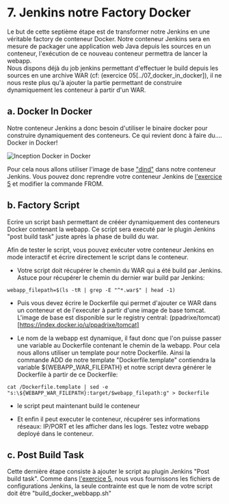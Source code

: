# 7. Jenkins notre Factory Docker
Le but de cette septième étape est de transformer notre Jenkins en une véritable factory de conteneur Docker. Notre conteneur Jenkins sera en mesure de packager une application web Java depuis les sources en un conteneur, l'exécution de ce nouveau conteneur permettra de lancer la webapp.  
Nous dispons déjà du job jenkins permettant d'effectuer le build depuis les sources en une archive WAR (cf: (exercice 05[../07_docker_in_docker]), il ne nous reste plus qu'à ajouter la partie permettant de construire dynamiquement les conteneur à partir d'un WAR.


## a. Docker In Docker
Notre conteneur Jenkins a donc besoin d'utiliser le binaire docker pour construire dynamiquement des conteneurs. Ce qui revient donc à faire du.... Docker in Docker!

![Inception Docker in Docker](https://raw.githubusercontent.com/jpetazzo/dind/master/spintop.jpg)

Pour cela nous allons utiliser l'image de base ["dind"](https://github.com/jpetazzo/dind/) dans notre conteneur Jenkins. Vous pouvez donc reprendre votre conteneur Jenkins de [l'exercice 5](../05_jenkins_container) et modifier la commande FROM.  


## b. Factory Script
Ecrire un script bash permettant de crééer dynamiquement des conteneurs Docker contenant la webapp. Ce script sera executé par le plugin Jenkins "post build task" juste après la phase de build du war.


Afin de tester le script, vous pouvez exécuter votre conteneur Jenkins en mode interactif et écrire directement le script dans le conteneur.

* Votre script doit récupérer le chemin du WAR qui a été build par Jenkins. Astuce pour récupérer le chemin du dernier war build par Jenkins:
```shell
webapp_filepath=$(ls -tR | grep -E "^*.war$" | head -1)
```

* Puis vous devez écrire le Dockerfile qui permet d'ajouter ce WAR dans un conteneur et de l'executer à partir d'une image de base tomcat. L'image de base est disponible sur le registry central: (ppadrixe/tomcat)[https://index.docker.io/u/ppadrixe/tomcat]

* Le nom de la webapp est dynamique, il faut donc que l'on puisse passer une variable au Dockerfile contenant le chemin de la webapp. Pour cela nous allons utiliser un template pour notre Dockerfile. Ainsi la commande ADD de notre template "Dockerfile.template" contiendra la variable ${WEBAPP_WAR_FILEPATH} et notre script devra générer le Dockerfile à partir de ce Dockerfile:

```shell
cat /Dockerfile.template | sed -e "s:\${WEBAPP_WAR_FILEPATH}:target/$webapp_filepath:g" > Dockerfile
```

* le script peut maintenant build le conteneur

* Et enfin il peut executer le conteneur, récupérer ses informations réseaux: IP/PORT et les afficher dans les logs. Testez votre webapp deployé dans le conteneur.


## c. Post Build Task
Cette dernière étape consiste à ajouter le script au plugin Jenkins "Post build task". Comme dans [l'exercice 5](../05_jenkins_container), nous vous fournissons les fichiers de configurations Jenkins, la seule contrainte est que le nom de votre script doit être "build_docker_webbapp.sh"
